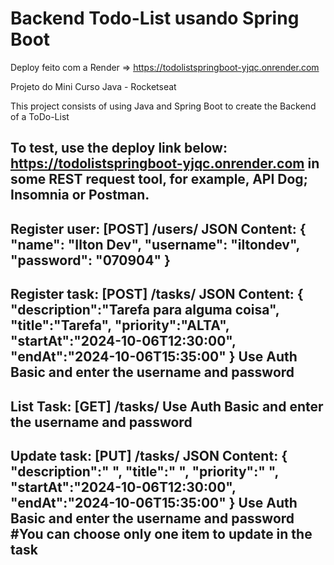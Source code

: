 ﻿# Backend Todo-List usando Spring Boot
Deploy feito com a Render => https://todolistspringboot-yjqc.onrender.com

Projeto do Mini Curso Java - Rocketseat

This project consists of using Java and Spring Boot to create the Backend of a ToDo-List

To test, use the deploy link below:
https://todolistspringboot-yjqc.onrender.com
in some REST request tool, for example, API Dog; Insomnia or Postman.
------------------------------------------
Register user:
[POST] <deployLink>/users/
JSON Content:
{
  "name": "Ilton Dev",
  "username": "iltondev",
  "password": "070904"
}
------------------------------------------
Register task:
[POST] <deployLink>/tasks/
JSON Content:
{
  "description":"Tarefa para alguma coisa",
  "title":"Tarefa",
  "priority":"ALTA",
  "startAt":"2024-10-06T12:30:00",
  "endAt":"2024-10-06T15:35:00"
}
Use Auth Basic and enter the username and password
------------------------------------------
List Task:
[GET] <deployLink>/tasks/
Use Auth Basic and enter the username and password
------------------------------------------
Update task:
[PUT] <deployLink>/tasks/<idTask>
JSON Content:
{
  "description":" ",
  "title":" ",
  "priority":" ",
  "startAt":"2024-10-06T12:30:00",
  "endAt":"2024-10-06T15:35:00"
}
Use Auth Basic and enter the username and password
#You can choose only one item to update in the task
------------------------------------------






